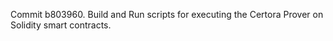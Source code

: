 Commit b803960.                    Build and Run scripts for executing the Certora Prover on Solidity smart contracts.